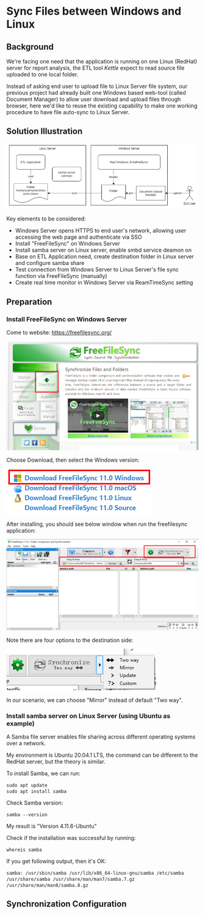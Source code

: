# Sync Files between Windows and Linux

## Background

We're facing one need that the application is running on one Linux (RedHat) server for report analysis, the ETL tool _Kettle_ expect to read source file uploaded to one local folder.

Instead of asking end user to upload file to Linux Server file system, our previous project had already built one Windows based web-tool (called Document Manager) to allow user download and upload files through browser, here we'd like to reuse the existing capability to make one working procedure to have file auto-sync to Linux Server.

## Solution Illustration

![image-20200825172658269](images/image-20200825172658269.png)

Key elements to be considered:

- Windows Server opens HTTPS to end user's network, allowing user accessing the web page and authenticate via SSO
- Install "FreeFileSync" on Windows Server
- Install samba server on Linux server, enable smbd service deamon on
- Base on ETL Application need, create destination folder in Linux server and configure samba share
- Test connection from Windows Server to Linux Server's file sync function via FreeFileSync (manually)
- Create real time monitor in Windows Server via ReamTimeSync setting

## Preparation

### Install FreeFileSync on Windows Server

Come to website: https://freefilesync.org/

![image-20200825173228269](images/image-20200825173228269.png)

Choose Download, then select the Windows version:

![image-20200825173318471](images/image-20200825173318471.png)

After installing, you should see below window when run the freefilesync application:

![image-20200825173513645](images/image-20200825173513645.png)

Note there are four options to the destination side:

![image-20200825173551120](images/image-20200825173551120.png)

In our scenario, we can choose "Mirror" instead of default "Two way".

### Install samba server on Linux Server (using Ubuntu as example)

A Samba file server enables file sharing across different operating systems over a network.

My environment is Ubuntu 20.04.1 LTS, the command can be different to the RedHat server, but the theory is similar.

To install Samba, we can run:

```
sudo apt update
sudo apt install samba
```

Check Samba version:

```
samba --version
```

My result is "Version 4.11.6-Ubuntu"

Check if the installation was successful by running:

```
whereis samba
```

If you get following output, then it's OK:

```
samba: /usr/sbin/samba /usr/lib/x86_64-linux-gnu/samba /etc/samba /usr/share/samba /usr/share/man/man7/samba.7.gz /usr/share/man/man8/samba.8.gz
```



## Synchronization Configuration

